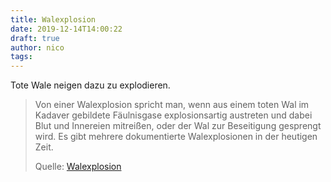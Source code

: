 ```yaml
---
title: Walexplosion
date: 2019-12-14T14:00:22
draft: true
author: nico
tags: 
---
```


Tote Wale neigen dazu zu explodieren.

> Von einer Walexplosion spricht man, wenn aus einem toten Wal im Kadaver
> gebildete Fäulnisgase explosionsartig austreten und dabei Blut und Innereien
> mitreißen, oder der Wal zur Beseitigung gesprengt wird. Es gibt mehrere
> dokumentierte Walexplosionen in der heutigen Zeit.
>
> Quelle: [Walexplosion](https://de.wikipedia.org/wiki/Walexplosion)
